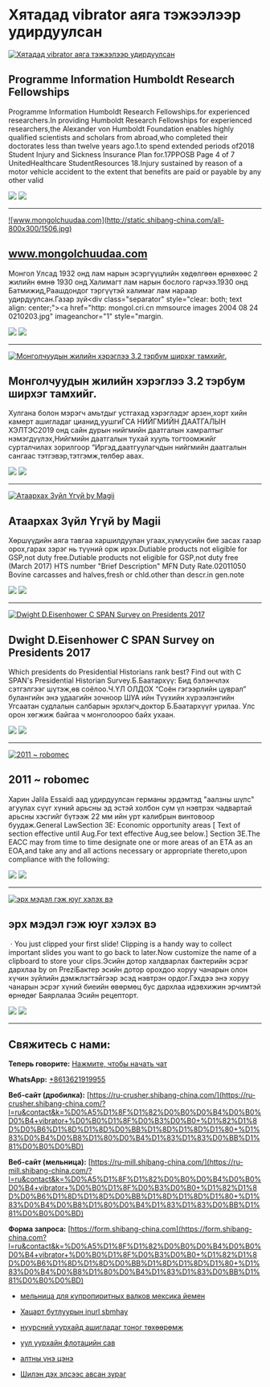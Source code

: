 # Хятадад vibrator аяга тэжээлээр удирдуулсан

<a href="https://swt.shibang-china.com/?l=ru&img&k=%D0%A5%D1%8F%D1%82%D0%B0%D0%B4%D0%B0%D0%B4+vibrator+%D0%B0%D1%8F%D0%B3%D0%B0+%D1%82%D1%8D%D0%B6%D1%8D%D1%8D%D0%BB%D1%8D%D1%8D%D1%80+%D1%83%D0%B4%D0%B8%D1%80%D0%B4%D1%83%D1%83%D0%BB%D1%81%D0%B0%D0%BD" target="_blank">![Хятадад vibrator аяга тэжээлээр удирдуулсан](http://static.shibang-china.com/all-800x300/1212.jpg)</a>

## Programme Information Humboldt Research Fellowships
Programme Information Humboldt Research Fellowships.for experienced researchers.In providing Humboldt Research Fellowships for experienced researchers,the Alexander von Humboldt Foundation enables highly qualified scientists and scholars from abroad,who completed their doctorates less than twelve years ago.1.to spend extended periods of2018 Student Injury and Sickness Insurance Plan for.17PPOSB Page 4 of 7 UnitedHealthcare StudentResources 18.Injury sustained by reason of a motor vehicle accident to the extent that benefits are paid or payable by any other valid


<a href="https://whatsapp.shibangsoft.com/WhatsApp.php" target="_blank" title="WhatsApp">![](http://static.shibang-china.com/icon/whatsapp.png)</a> <a href="https://swt.shibang-china.com/?l=ru&icon&k=%D0%A5%D1%8F%D1%82%D0%B0%D0%B4%D0%B0%D0%B4+vibrator+%D0%B0%D1%8F%D0%B3%D0%B0+%D1%82%D1%8D%D0%B6%D1%8D%D1%8D%D0%BB%D1%8D%D1%8D%D1%80+%D1%83%D0%B4%D0%B8%D1%80%D0%B4%D1%83%D1%83%D0%BB%D1%81%D0%B0%D0%BD" target="_blank">![](http://static.shibang-china.com/icon/chat-ru.png)</a>

---

<a href="https://swt.shibang-china.com/?l=ru&img&k=%D0%A5%D1%8F%D1%82%D0%B0%D0%B4%D0%B0%D0%B4+vibrator+%D0%B0%D1%8F%D0%B3%D0%B0+%D1%82%D1%8D%D0%B6%D1%8D%D1%8D%D0%BB%D1%8D%D1%8D%D1%80+%D1%83%D0%B4%D0%B8%D1%80%D0%B4%D1%83%D1%83%D0%BB%D1%81%D0%B0%D0%BD" target="_blank">![www.mongolchuudaa.com](http://static.shibang-china.com/all-800x300/1506.jpg)</a>

## www.mongolchuudaa.com
Монгол Улсад 1932 онд лам нарын эсэргүүцлийн хөдөлгөөн өрнөхөөс 2 жилийн өмнө 1930 онд Халимагт лам нарын бослого гарчээ.1930 онд Батмижид,Раашдондог тэргүүтэй халимаг лам нараар удирдуулсан.Газар зүй&lt;div class=&quot;separator&quot; style=&quot;clear: both; text align: center;&quot;&gt;&lt;a href=&quot;http: mongol.cri.cn mmsource images 2004 08 24 0210203.jpg&quot; imageanchor=&quot;1&quot; style=&quot;margin.


<a href="https://whatsapp.shibangsoft.com/WhatsApp.php" target="_blank" title="WhatsApp">![](http://static.shibang-china.com/icon/whatsapp.png)</a> <a href="https://swt.shibang-china.com/?l=ru&icon&k=%D0%A5%D1%8F%D1%82%D0%B0%D0%B4%D0%B0%D0%B4+vibrator+%D0%B0%D1%8F%D0%B3%D0%B0+%D1%82%D1%8D%D0%B6%D1%8D%D1%8D%D0%BB%D1%8D%D1%8D%D1%80+%D1%83%D0%B4%D0%B8%D1%80%D0%B4%D1%83%D1%83%D0%BB%D1%81%D0%B0%D0%BD" target="_blank">![](http://static.shibang-china.com/icon/chat-ru.png)</a>

---

<a href="https://swt.shibang-china.com/?l=ru&img&k=%D0%A5%D1%8F%D1%82%D0%B0%D0%B4%D0%B0%D0%B4+vibrator+%D0%B0%D1%8F%D0%B3%D0%B0+%D1%82%D1%8D%D0%B6%D1%8D%D1%8D%D0%BB%D1%8D%D1%8D%D1%80+%D1%83%D0%B4%D0%B8%D1%80%D0%B4%D1%83%D1%83%D0%BB%D1%81%D0%B0%D0%BD" target="_blank">![Монголчуудын жилийн хэрэглээ 3.2 тэрбум ширхэг тамхийг.](http://static.shibang-china.com/all-800x300/1370.jpg)</a>

## Монголчуудын жилийн хэрэглээ 3.2 тэрбум ширхэг тамхийг.
Хулгана болон мэрэгч амьтдыг устгахад хэрэглэдэг арзен,хорт хийн камерт ашигладаг цианид,уушгиГСА НИЙГМИЙН ДААТГАЛЫН ХЭЛТЭС2019 онд сайн дурын нийгмийн даатгалын хамралтыг нэмэгдүүлэх,Нийгмийн даатгалын тухай хууль тогтоомжийг сурталчилах зорилгоор “Иргэд,даатгуулагчдын нийгмийн даатгалын сангаас тэтгэвэр,тэтгэмж,төлбөр авах.


<a href="https://whatsapp.shibangsoft.com/WhatsApp.php" target="_blank" title="WhatsApp">![](http://static.shibang-china.com/icon/whatsapp.png)</a> <a href="https://swt.shibang-china.com/?l=ru&icon&k=%D0%A5%D1%8F%D1%82%D0%B0%D0%B4%D0%B0%D0%B4+vibrator+%D0%B0%D1%8F%D0%B3%D0%B0+%D1%82%D1%8D%D0%B6%D1%8D%D1%8D%D0%BB%D1%8D%D1%8D%D1%80+%D1%83%D0%B4%D0%B8%D1%80%D0%B4%D1%83%D1%83%D0%BB%D1%81%D0%B0%D0%BD" target="_blank">![](http://static.shibang-china.com/icon/chat-ru.png)</a>

---

<a href="https://swt.shibang-china.com/?l=ru&img&k=%D0%A5%D1%8F%D1%82%D0%B0%D0%B4%D0%B0%D0%B4+vibrator+%D0%B0%D1%8F%D0%B3%D0%B0+%D1%82%D1%8D%D0%B6%D1%8D%D1%8D%D0%BB%D1%8D%D1%8D%D1%80+%D1%83%D0%B4%D0%B8%D1%80%D0%B4%D1%83%D1%83%D0%BB%D1%81%D0%B0%D0%BD" target="_blank">![Атаархах Зүйл Үгүй by Magii](http://static.shibang-china.com/all-800x300/365.jpg)</a>

## Атаархах Зүйл Үгүй by Magii
Хөршүүдийн аяга тавгаа харшилдуулан угаах,хүмүүсийн бие засах газар орох,гарах зэрэг нь түүний орж ирэх.Dutiable products not eligible for GSP,not duty free.Dutiable products not eligible for GSP,not duty free (March 2017) HTS number &quot;Brief Description&quot; MFN Duty Rate.02011050 Bovine carcasses and halves,fresh or chld.other than descr.in gen.note


<a href="https://whatsapp.shibangsoft.com/WhatsApp.php" target="_blank" title="WhatsApp">![](http://static.shibang-china.com/icon/whatsapp.png)</a> <a href="https://swt.shibang-china.com/?l=ru&icon&k=%D0%A5%D1%8F%D1%82%D0%B0%D0%B4%D0%B0%D0%B4+vibrator+%D0%B0%D1%8F%D0%B3%D0%B0+%D1%82%D1%8D%D0%B6%D1%8D%D1%8D%D0%BB%D1%8D%D1%8D%D1%80+%D1%83%D0%B4%D0%B8%D1%80%D0%B4%D1%83%D1%83%D0%BB%D1%81%D0%B0%D0%BD" target="_blank">![](http://static.shibang-china.com/icon/chat-ru.png)</a>

---

<a href="https://swt.shibang-china.com/?l=ru&img&k=%D0%A5%D1%8F%D1%82%D0%B0%D0%B4%D0%B0%D0%B4+vibrator+%D0%B0%D1%8F%D0%B3%D0%B0+%D1%82%D1%8D%D0%B6%D1%8D%D1%8D%D0%BB%D1%8D%D1%8D%D1%80+%D1%83%D0%B4%D0%B8%D1%80%D0%B4%D1%83%D1%83%D0%BB%D1%81%D0%B0%D0%BD" target="_blank">![Dwight D.Eisenhower C SPAN Survey on Presidents 2017](http://static.shibang-china.com/all-800x300/950.jpg)</a>

## Dwight D.Eisenhower C SPAN Survey on Presidents 2017
Which presidents do Presidential Historians rank best? Find out with C SPAN's Presidential Historian Survey.Б.Баатархүү: Бид бэлэнчлэх сэтгэлгээг шүтэж,өв соёлоо.Ч.ҮЛ ОЛДОХ “Соён гэгээрлийн цуврал” булангийн энэ удаагийн зочноор ШУА ийн Түүхийн хүрээлэнгийн Угсаатан судлалын салбарын эрхлэгч,доктор Б.Баатархүүг урилаа. Улс орон хөгжиж байгаа ч монголоороо байх ухаан.


<a href="https://whatsapp.shibangsoft.com/WhatsApp.php" target="_blank" title="WhatsApp">![](http://static.shibang-china.com/icon/whatsapp.png)</a> <a href="https://swt.shibang-china.com/?l=ru&icon&k=%D0%A5%D1%8F%D1%82%D0%B0%D0%B4%D0%B0%D0%B4+vibrator+%D0%B0%D1%8F%D0%B3%D0%B0+%D1%82%D1%8D%D0%B6%D1%8D%D1%8D%D0%BB%D1%8D%D1%8D%D1%80+%D1%83%D0%B4%D0%B8%D1%80%D0%B4%D1%83%D1%83%D0%BB%D1%81%D0%B0%D0%BD" target="_blank">![](http://static.shibang-china.com/icon/chat-ru.png)</a>

---

<a href="https://swt.shibang-china.com/?l=ru&img&k=%D0%A5%D1%8F%D1%82%D0%B0%D0%B4%D0%B0%D0%B4+vibrator+%D0%B0%D1%8F%D0%B3%D0%B0+%D1%82%D1%8D%D0%B6%D1%8D%D1%8D%D0%BB%D1%8D%D1%8D%D1%80+%D1%83%D0%B4%D0%B8%D1%80%D0%B4%D1%83%D1%83%D0%BB%D1%81%D0%B0%D0%BD" target="_blank">![2011 ~ robomec](http://static.shibang-china.com/all-800x300/892.jpg)</a>

## 2011 ~ robomec
Харин Jalila Essaidi аад удирдуулсан германы эрдэмтэд &quot;аалзны шүлс&quot; агуулах сүүг хүний арьсны эд эстэй холбон сум үл нэвтрэх чадвартай арьсны хэсгийг бүтээж 22 мм ийн урт калибрын винтовоор буудаж.General LawSection 3E: Economic opportunity areas [ Text of section effective until Aug.For text effective Aug,see below.] Section 3E.The EACC may from time to time designate one or more areas of an ETA as an EOA,and take any and all actions necessary or appropriate thereto,upon compliance with the following:


<a href="https://whatsapp.shibangsoft.com/WhatsApp.php" target="_blank" title="WhatsApp">![](http://static.shibang-china.com/icon/whatsapp.png)</a> <a href="https://swt.shibang-china.com/?l=ru&icon&k=%D0%A5%D1%8F%D1%82%D0%B0%D0%B4%D0%B0%D0%B4+vibrator+%D0%B0%D1%8F%D0%B3%D0%B0+%D1%82%D1%8D%D0%B6%D1%8D%D1%8D%D0%BB%D1%8D%D1%8D%D1%80+%D1%83%D0%B4%D0%B8%D1%80%D0%B4%D1%83%D1%83%D0%BB%D1%81%D0%B0%D0%BD" target="_blank">![](http://static.shibang-china.com/icon/chat-ru.png)</a>

---

<a href="https://swt.shibang-china.com/?l=ru&img&k=%D0%A5%D1%8F%D1%82%D0%B0%D0%B4%D0%B0%D0%B4+vibrator+%D0%B0%D1%8F%D0%B3%D0%B0+%D1%82%D1%8D%D0%B6%D1%8D%D1%8D%D0%BB%D1%8D%D1%8D%D1%80+%D1%83%D0%B4%D0%B8%D1%80%D0%B4%D1%83%D1%83%D0%BB%D1%81%D0%B0%D0%BD" target="_blank">![эрх мэдэл гэж юуг хэлэх вэ](http://static.shibang-china.com/all-800x300/1156.jpg)</a>

## эрх мэдэл гэж юуг хэлэх вэ
&nbsp;&#0183;&#32;You just clipped your first slide! Clipping is a handy way to collect important slides you want to go back to later.Now customize the name of a clipboard to store your clips.Эсийн дотор халдварлах бактерийн эсрэг дархлаа by on PreziБактер эсийн дотор орохдоо хоруу чанарын олон хүчин зүйлийн дэмжлэгтэйгээр эсэд нэвтрэн ордог.Гэхдээ энэ хоруу чанарын эсрэг хүний биеийн өвөрмөц бус дархлаа идэвхижин эрчимтэй өрнөдөг Баярлалаа Эсийн рецепторт.


<a href="https://whatsapp.shibangsoft.com/WhatsApp.php" target="_blank" title="WhatsApp">![](http://static.shibang-china.com/icon/whatsapp.png)</a> <a href="https://swt.shibang-china.com/?l=ru&icon&k=%D0%A5%D1%8F%D1%82%D0%B0%D0%B4%D0%B0%D0%B4+vibrator+%D0%B0%D1%8F%D0%B3%D0%B0+%D1%82%D1%8D%D0%B6%D1%8D%D1%8D%D0%BB%D1%8D%D1%8D%D1%80+%D1%83%D0%B4%D0%B8%D1%80%D0%B4%D1%83%D1%83%D0%BB%D1%81%D0%B0%D0%BD" target="_blank">![](http://static.shibang-china.com/icon/chat-ru.png)</a>

---
## Свяжитесь с нами:

**Теперь говорите:** [Нажмите, чтобы начать чат](https://swt.shibang-china.com?l=ru&contact&k=%D0%A5%D1%8F%D1%82%D0%B0%D0%B4%D0%B0%D0%B4+vibrator+%D0%B0%D1%8F%D0%B3%D0%B0+%D1%82%D1%8D%D0%B6%D1%8D%D1%8D%D0%BB%D1%8D%D1%8D%D1%80+%D1%83%D0%B4%D0%B8%D1%80%D0%B4%D1%83%D1%83%D0%BB%D1%81%D0%B0%D0%BD)

**WhatsApp:**  [+8613621919955](https://whatsapp.shibangsoft.com/WhatsApp.php)

**Веб-сайт (дробилка):** [https://ru-crusher.shibang-china.com/](https://ru-crusher.shibang-china.com/?l=ru&contact&k=%D0%A5%D1%8F%D1%82%D0%B0%D0%B4%D0%B0%D0%B4+vibrator+%D0%B0%D1%8F%D0%B3%D0%B0+%D1%82%D1%8D%D0%B6%D1%8D%D1%8D%D0%BB%D1%8D%D1%8D%D1%80+%D1%83%D0%B4%D0%B8%D1%80%D0%B4%D1%83%D1%83%D0%BB%D1%81%D0%B0%D0%BD)

**Веб-сайт (мельница):** [https://ru-mill.shibang-china.com/](https://ru-mill.shibang-china.com/?l=ru&contact&k=%D0%A5%D1%8F%D1%82%D0%B0%D0%B4%D0%B0%D0%B4+vibrator+%D0%B0%D1%8F%D0%B3%D0%B0+%D1%82%D1%8D%D0%B6%D1%8D%D1%8D%D0%BB%D1%8D%D1%8D%D1%80+%D1%83%D0%B4%D0%B8%D1%80%D0%B4%D1%83%D1%83%D0%BB%D1%81%D0%B0%D0%BD)

**Форма запроса:** [https://form.shibang-china.com](https://form.shibang-china.com?l=ru&contact&k=%D0%A5%D1%8F%D1%82%D0%B0%D0%B4%D0%B0%D0%B4+vibrator+%D0%B0%D1%8F%D0%B3%D0%B0+%D1%82%D1%8D%D0%B6%D1%8D%D1%8D%D0%BB%D1%8D%D1%8D%D1%80+%D1%83%D0%B4%D0%B8%D1%80%D0%B4%D1%83%D1%83%D0%BB%D1%81%D0%B0%D0%BD)

* [мельница для купропиритных валков мексика йемен](../130/%D0%BC%D0%B5%D0%BB%D1%8C%D0%BD%D0%B8%D1%86%D0%B0%20%D0%B4%D0%BB%D1%8F%20%D0%BA%D1%83%D0%BF%D1%80%D0%BE%D0%BF%D0%B8%D1%80%D0%B8%D1%82%D0%BD%D1%8B%D1%85%20%D0%B2%D0%B0%D0%BB%D0%BA%D0%BE%D0%B2%20%D0%BC%D0%B5%D0%BA%D1%81%D0%B8%D0%BA%D0%B0%20%D0%B9%D0%B5%D0%BC%D0%B5%D0%BD.md)

* [Хацарт бутлуурын inurl sbmhay](../130/%D0%A5%D0%B0%D1%86%D0%B0%D1%80%D1%82%20%D0%B1%D1%83%D1%82%D0%BB%D1%83%D1%83%D1%80%D1%8B%D0%BD%20inurl%20sbmhay.md)

* [нүүрсний уурхайд ашигладаг тоног төхөөрөмж](../127/%D0%BD%D2%AF%D2%AF%D1%80%D1%81%D0%BD%D0%B8%D0%B9%20%D1%83%D1%83%D1%80%D1%85%D0%B0%D0%B9%D0%B4%20%D0%B0%D1%88%D0%B8%D0%B3%D0%BB%D0%B0%D0%B4%D0%B0%D0%B3%20%D1%82%D0%BE%D0%BD%D0%BE%D0%B3%20%D1%82%D3%A9%D1%85%D3%A9%D3%A9%D1%80%D3%A9%D0%BC%D0%B6.md)

* [уул уурхайн флотацийн сав](../129/%D1%83%D1%83%D0%BB%20%D1%83%D1%83%D1%80%D1%85%D0%B0%D0%B9%D0%BD%20%D1%84%D0%BB%D0%BE%D1%82%D0%B0%D1%86%D0%B8%D0%B9%D0%BD%20%D1%81%D0%B0%D0%B2.md)

* [алтны үнэ цэнэ](../130/%D0%B0%D0%BB%D1%82%D0%BD%D1%8B%20%D2%AF%D0%BD%D1%8D%20%D1%86%D1%8D%D0%BD%D1%8D.md)

* [Шилэн дэх элсээс авсан зураг](../129/%D0%A8%D0%B8%D0%BB%D1%8D%D0%BD%20%D0%B4%D1%8D%D1%85%20%D1%8D%D0%BB%D1%81%D1%8D%D1%8D%D1%81%20%D0%B0%D0%B2%D1%81%D0%B0%D0%BD%20%D0%B7%D1%83%D1%80%D0%B0%D0%B3.md)